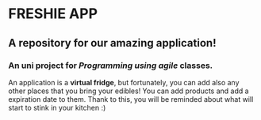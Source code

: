 # FRESHIE APP
## A repository for our amazing application!
### An uni project for *Programming using agile* classes.

An application is a **virtual fridge**, but fortunately, you can add also any other places that you bring your edibles!
You can add products and add a expiration date to them. Thank to this, you will be reminded about what will start to stink in your kitchen :)
